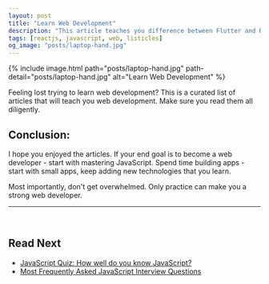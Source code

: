 ```yaml
---
layout: post
title: "Learn Web Development"
description: "This article teaches you difference between Flutter and React."
tags: [reactjs, javascript, web, listicles]
og_image: "posts/laptop-hand.jpg"
---
```


{% include image.html path="posts/laptop-hand.jpg" path-detail="posts/laptop-hand.jpg" alt="Learn Web Development" %}

Feeling lost trying to learn web development? This is a curated list of articles that will teach you web development. Make sure you read them all diligently.



## Conclusion:

I hope you enjoyed the articles. If your end goal is to become a web developer - start with mastering JavaScript. Spend time building apps - start with small apps, keep adding new technologies that you learn.

Most importantly, don't get overwhelmed. Only practice can make you a strong web developer.

---

<br>

## Read Next

- [JavaScript Quiz: How well do you know JavaScript?](/posts/javascript-quiz)
- [Most Frequently Asked JavaScript Interview Questions](/posts/frequently-asked-javascript-interview-questions)
